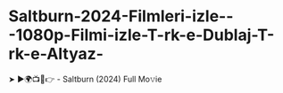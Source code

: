 # Saltburn-2024-Filmleri-izle---1080p-Filmi-izle-T-rk-e-Dublaj-T-rk-e-Altyaz-
➤ ►🌍📺📱👉  - Saltburn   (2024) Full Mo𝚟ie
